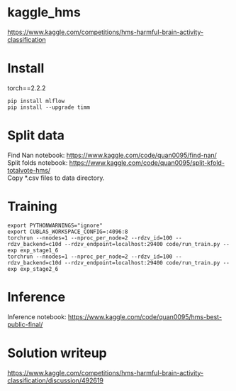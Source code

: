 # kaggle_hms
https://www.kaggle.com/competitions/hms-harmful-brain-activity-classification
# Install
torch==2.2.2
```
pip install mlflow
pip install --upgrade timm
```
# Split data
Find Nan notebook: https://www.kaggle.com/code/quan0095/find-nan/ \
Split folds notebook: https://www.kaggle.com/code/quan0095/split-kfold-totalvote-hms/ \
Copy *.csv files to data directory.
# Training
```
export PYTHONWARNINGS="ignore"
export CUBLAS_WORKSPACE_CONFIG=:4096:8
torchrun --nnodes=1 --nproc_per_node=2 --rdzv_id=100 --rdzv_backend=c10d --rdzv_endpoint=localhost:29400 code/run_train.py --exp exp_stage1_6
torchrun --nnodes=1 --nproc_per_node=2 --rdzv_id=100 --rdzv_backend=c10d --rdzv_endpoint=localhost:29400 code/run_train.py --exp exp_stage2_6
```
# Inference
Inference notebook: https://www.kaggle.com/code/quan0095/hms-best-public-final/
# Solution writeup
https://www.kaggle.com/competitions/hms-harmful-brain-activity-classification/discussion/492619

